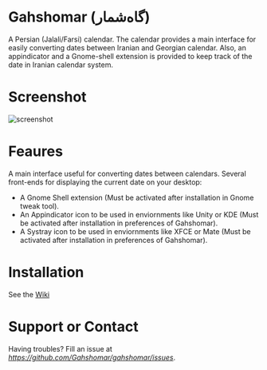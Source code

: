 Gahshomar (گاه‌شمار)
================
A Persian (Jalali/Farsi) calendar. The calendar provides a main interface for easily
converting dates between Iranian and Georgian calendar. Also, an appindicator and a
Gnome-shell extension is provided to keep track of the date in Iranian calendar system.


Screenshot
================
![screenshot](https://raw.githubusercontent.com/Gahshomar/gahshomar/master/data/Screenshot.png)

Feaures
================
A main interface useful for converting dates between calendars.
Several front-ends for displaying the current date on your desktop:
  - A Gnome Shell extension (Must be activated after installation in Gnome tweak tool).
  - An Appindicator icon to be used in enviornments like Unity or KDE (Must be activated after installation in preferences of Gahshomar).
  - A Systray icon to be used in enviornments like XFCE or Mate (Must be activated after installation in preferences of Gahshomar).

Installation
================
See the [Wiki](https://github.com/Gahshomar/gahshomar/wiki/Installation)


Support or Contact
================
Having troubles? Fill an issue at *https://github.com/Gahshomar/gahshomar/issues*.
